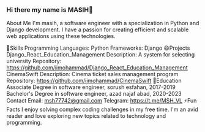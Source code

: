 ### Hi there my name is MASIH👋
About Me
I'm masih, a software engineer with a specialization in Python and Django development. I have a passion for creating efficient and scalable web applications using these technologies.

🌱Skills
Programming Languages: Python
Frameworks: Django
😄Projects
Django_React_Education_Management
Description: A system for selecting university
Repository: https://github.com/iimohammad/Django_React_Education_Management
CinemaSwift
Description: Cinema ticket sales management program
Repository: https://github.com/iimohammad/CinemaSwift
🔭Education
Associate Degree in software engineer, sorush esfahan, 2017-2019
Bachelor's Degree in software engineer, azad najaf abad, 2020-2023
Contact
Email: msh77742@gmail.com
Telegram: https://t.me/MSH_VL
⚡Fun Facts
I enjoy solving complex coding challenges in my free time.
I'm an avid reader and love exploring new topics related to technology and programming.
